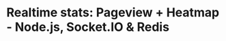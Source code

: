 Realtime stats: Pageview + Heatmap - Node.js, Socket.IO & Redis
===========================================







